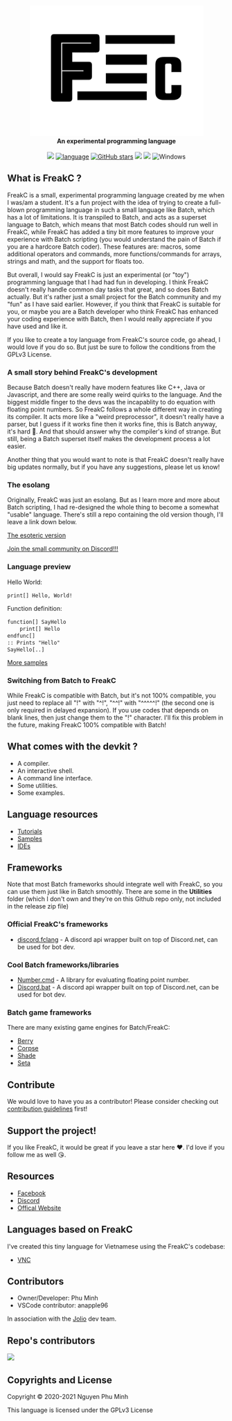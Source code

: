 <div align="center">
  <img src="Resources/Branding/logo.png" />
  <br/>
  <b>An experimental programming language</b>
  <br/>
  <br/>
  <a href="https://github.com/FreakC-Foundation/FreakC/blob/master/LICENSE.md"><img src="https://img.shields.io/badge/license-GPLv3-blue.svg"/></a>
  <a href="https://github.com/FreakC-Foundation/FreakC/search?l=batchfile"><img alt="language" src="https://img.shields.io/badge/language-Batchfile-purple.svg"></a>
  <a href="https://github.com/FreakC-Foundation/FreakC/stargazers"><img alt="GitHub stars" src="https://img.shields.io/github/stars/FreakC-Foundation/FreakC?color=gold"></a>
  <a href="https://github.com/FreakC-Foundation/FreakC/blob/master/.github/CONTRIBUTING.md"><img src="https://img.shields.io/badge/PRs-welcome-brightgreen.svg"></a>
  <a href="https://discord.gg/eNwqK4APsD"><img src="https://img.shields.io/discord/845855288245878784.svg"/></a>
  <img alt="Windows" src="https://img.shields.io/static/v1?label=&message=Windows&color=0078D6&logo=Windows">
</div>

## What is FreakC ?
FreakC is a small, experimental programming language created by me when I was/am a student. It's a fun project with the idea of trying to create a full-blown programming language in such a small language like Batch, which has a lot of limitations. It is transpiled to Batch, and acts as a superset language to Batch, which means that most Batch codes should run well in FreakC, while FreakC has added a tiny bit more features to improve your experience with Batch scripting (you would understand the pain of Batch if you are a hardcore Batch coder). These features are: macros, some additional operators and commands, more functions/commands for arrays, strings and math, and the support for floats too.

But overall, I would say FreakC is just an experimental (or "toy") programming language that I had had fun in developing. I think FreakC doesn't really handle common day tasks that great, and so does Batch actually. But it's rather just a small project for the Batch community and my "fun" as I have said earlier. However, if you think that FreakC is suitable for you, or maybe you are a Batch developer who think FreakC has enhanced your coding experience with Batch, then I would really appreciate if you have used and like it.

If you like to create a toy language from FreakC's source code, go ahead, I would love if you do so. But just be sure to follow the conditions from the GPLv3 License.

### A small story behind FreakC's development
Because Batch doesn't really have modern features like C++, Java or Javascript, and there are some really weird quirks to the language. And the biggest middle finger to the devs was the incapablity to do equation with floating point numbers. So FreakC follows a whole different way in creating its compiler. It acts more like a "weird preprocessor", it doesn't really have a parser, but I guess if it works fine then it works fine, this is Batch anyway, it's hard 🙂. And that should answer why the compiler's kind of strange. But still, being a Batch superset itself makes the development process a lot easier.

Another thing that you would want to note is that FreakC doesn't really have big updates normally, but if you have any suggestions, please let us know!

### The esolang
Originally, FreakC was just an esolang. But as I learn more and more about Batch scripting, I had re-designed the whole thing to become a somewhat "usable" language. There's still a repo containing the old version though, I'll leave a link down below.

[The esoteric version](https://github.com/FreakC-Foundation/Old-FreakC)


[Join the small community on Discord!!!](https://discord.gg/eNwqK4APsD)

### Language preview
Hello World:

    print[] Hello, World!

Function definition:

    function[] SayHello
        print[] Hello
    endfunc[]
    :: Prints "Hello"
    SayHello[..]
    
[More samples](https://github.com/FreakC-Foundation/FreakC/tree/master/Examples)

### Switching from Batch to FreakC
While FreakC is compatible with Batch, but it's not 100% compatible, you just need to replace all "!" with "^!", "^^!" with "^^^^^!" (the second one is only required in delayed expansion). If you use codes that depends on blank lines, then just change them to the "!" character. I'll fix this problem in the future, making FreakC 100% compatible with Batch!

## What comes with the devkit ?
* A compiler.
* An interactive shell.
* A command line interface.
* Some utilities.
* Some examples.

## Language resources
* [Tutorials](https://github.com/FreakC-Foundation/FreakC/blob/master/TUTORIAL.md)
* [Samples](https://github.com/FreakC-Foundation/FreakC/tree/master/Examples)
* [IDEs](IDE.md)

## Frameworks
Note that most Batch frameworks should integrate well with FreakC, so you can use them just like in Batch smoothly. There are some in the **Utilities** folder (which I don't own and they're on this Github repo only, not included in the release zip file)

### Official FreakC's frameworks
* <a href="https://github.com/FreakC-Foundation/discord.fclang">discord.fclang</a> - A discord api wrapper built on top of Discord.net, can be used for bot dev.

### Cool Batch frameworks/libraries
* <a href="https://github.com/timlg07/Number.cmd">Number.cmd</a> - A library for evaluating floating point number.
* <a href="https://github.com/mininmobile/discord.bat">Discord.bat</a> - A discord api wrapper built on top of Discord.net, can be used for bot dev.

### Batch game frameworks
There are many existing game engines for Batch/FreakC:

* <a href="https://github.com/Berry2460/cmd-berryengine">Berry</a>
* <a href="https://github.com/nguyenphuminh/Corpse">Corpse</a>
* <a href="https://github.com/Berry2460/shade_engine">Shade</a>
* <a href="https://github.com/Honguito98/Seta-Engine-for-Batch-games">Seta</a>

## Contribute
We would love to have you as a contributor! Please consider checking out [contribution guidelines](https://github.com/FreakC-Foundation/FreakC/blob/master/.github/CONTRIBUTING.md) first!

## Support the project!
If you like FreakC, it would be great if you leave a star here ❤️. I'd love if you follow me as well 😘.

## Resources
* <a href="https://www.facebook.com/FreakC-Programming-Language-111425377421861">Facebook</a>
* <a href="https://discord.gg/eNwqK4APsD">Discord</a>
* <a href="https://freakc-foundation.github.io/">Offical Website</a>

## Languages based on FreakC
I've created this tiny language for Vietnamese using the FreakC's codebase:
* <a href="https://github.com/nguyenphuminh/VNC">VNC</a>

## Contributors
* Owner/Developer: Phu Minh
* VSCode contributor: anapple96

In association with the <a href="https://github.com/joliorg">Jolio</a> dev team.

## Repo's contributors
<a href="https://github.com/FreakC-Foundation/FreakC/graphs/contributors">
  <img src="https://contrib.rocks/image?repo=FreakC-Foundation/FreakC" />
</a>

## Copyrights and License
Copyright © 2020-2021 Nguyen Phu Minh

This language is licensed under the GPLv3 License
